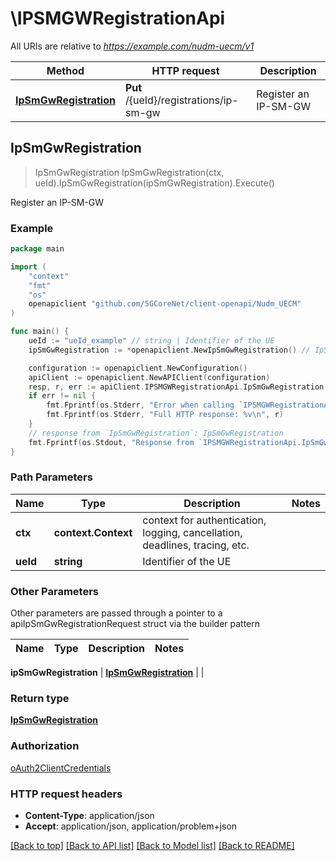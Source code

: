 # \IPSMGWRegistrationApi

All URIs are relative to *https://example.com/nudm-uecm/v1*

Method | HTTP request | Description
------------- | ------------- | -------------
[**IpSmGwRegistration**](IPSMGWRegistrationApi.md#IpSmGwRegistration) | **Put** /{ueId}/registrations/ip-sm-gw | Register an IP-SM-GW



## IpSmGwRegistration

> IpSmGwRegistration IpSmGwRegistration(ctx, ueId).IpSmGwRegistration(ipSmGwRegistration).Execute()

Register an IP-SM-GW

### Example

```go
package main

import (
    "context"
    "fmt"
    "os"
    openapiclient "github.com/5GCoreNet/client-openapi/Nudm_UECM"
)

func main() {
    ueId := "ueId_example" // string | Identifier of the UE
    ipSmGwRegistration := *openapiclient.NewIpSmGwRegistration() // IpSmGwRegistration | 

    configuration := openapiclient.NewConfiguration()
    apiClient := openapiclient.NewAPIClient(configuration)
    resp, r, err := apiClient.IPSMGWRegistrationApi.IpSmGwRegistration(context.Background(), ueId).IpSmGwRegistration(ipSmGwRegistration).Execute()
    if err != nil {
        fmt.Fprintf(os.Stderr, "Error when calling `IPSMGWRegistrationApi.IpSmGwRegistration``: %v\n", err)
        fmt.Fprintf(os.Stderr, "Full HTTP response: %v\n", r)
    }
    // response from `IpSmGwRegistration`: IpSmGwRegistration
    fmt.Fprintf(os.Stdout, "Response from `IPSMGWRegistrationApi.IpSmGwRegistration`: %v\n", resp)
}
```

### Path Parameters


Name | Type | Description  | Notes
------------- | ------------- | ------------- | -------------
**ctx** | **context.Context** | context for authentication, logging, cancellation, deadlines, tracing, etc.
**ueId** | **string** | Identifier of the UE | 

### Other Parameters

Other parameters are passed through a pointer to a apiIpSmGwRegistrationRequest struct via the builder pattern


Name | Type | Description  | Notes
------------- | ------------- | ------------- | -------------

 **ipSmGwRegistration** | [**IpSmGwRegistration**](IpSmGwRegistration.md) |  | 

### Return type

[**IpSmGwRegistration**](IpSmGwRegistration.md)

### Authorization

[oAuth2ClientCredentials](../README.md#oAuth2ClientCredentials)

### HTTP request headers

- **Content-Type**: application/json
- **Accept**: application/json, application/problem+json

[[Back to top]](#) [[Back to API list]](../README.md#documentation-for-api-endpoints)
[[Back to Model list]](../README.md#documentation-for-models)
[[Back to README]](../README.md)

